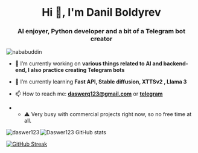 <h1 align="center">Hi 👋, I'm Danil Boldyrev</h1>
<h3 align="center">AI enjoyer, Python developer and a bit of a Telegram bot creator</h3>

<p align="left"> <img src="https://komarev.com/ghpvc/?username=nababuddin&label=Profile%20views&color=0e75b6&style=flat" alt="nababuddin" /> </p>

- 🔭 I’m currently working on **various things related to AI and backend-end, I also practice creating Telegram bots**

- 🌱 I’m currently learning **Fast API, Stable diffusion, XTTSv2 , Llama 3**

- 📫 How to reach me: **daswerq123@gmail.com** or **[telegram](https://t.me/daswer123)**

- - ⚠ Very busy with commercial projects right now, so no free time at all. 

<p><img align="left" src="https://github-readme-stats.vercel.app/api/top-langs?username=daswer123&show_icons=true&locale=en&layout=compact" alt="daswer123" /></p>

![Daswer123 GitHub stats](https://github-readme-stats.vercel.app/api?username=daswer123&show_icons=true&theme=transparent)

<a href="https://git.io/streak-stats"><img src="https://streak-stats.demolab.com?user=daswer123&date_format=j%20M%5B%20Y%5D" alt="GitHub Streak" /></a>


